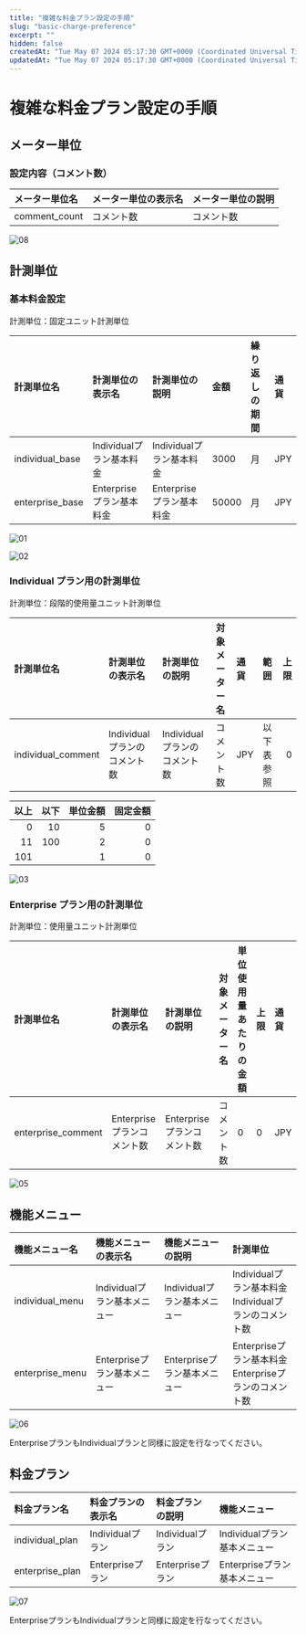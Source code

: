 ```yaml
---
title: "複雑な料金プラン設定の手順"
slug: "basic-charge-preference"
excerpt: ""
hidden: false
createdAt: "Tue May 07 2024 05:17:30 GMT+0000 (Coordinated Universal Time)"
updatedAt: "Tue May 07 2024 05:17:30 GMT+0000 (Coordinated Universal Time)"
---
```


# 複雑な料金プラン設定の手順

## メーター単位

### 設定内容（コメント数）
| メーター単位名    | メーター単位の表示名   | メーター単位の説明 |
|:-----------|:-------------|:----------|
| comment_count | コメント数 | コメント数     |

![08](/ja/img/usecase/about-rate-plans/basic-charge-preference-08.png)

## 計測単位

### 基本料金設定

計測単位：固定ユニット計測単位

| 計測単位名           | 計測単位の表示名          | 計測単位の説明           | 金額    | 繰り返しの期間 | 通貨  |
| :-------------- | :---------------- | :---------------- | :---- | :------ | :-- |
| individual_base   | Individualプラン基本料金   | Individualプラン基本料金   | 3000  | 月       | JPY |
| enterprise_base | Enterpriseプラン基本料金 | Enterpriseプラン基本料金 | 50000 | 月       | JPY |

![01](/ja/img/usecase/about-rate-plans/basic-charge-preference-01.png)

![02](/ja/img/usecase/about-rate-plans/basic-charge-preference-02.png)

### Individual プラン用の計測単位

計測単位：段階的使用量ユニット計測単位

| 計測単位名            | 計測単位の表示名          | 計測単位の説明           | 対象メーター名       | 通貨  | 範囲    | 上限 |
| :--------------- | :---------------- | :---------------- | :------------ | :-- | :---- | -: |
| individual_comment | Individualプランのコメント数 | Individualプランのコメント数 | コメント数 | JPY | 以下表参照 |  0 |

|  以上 |  以下 | 単位金額 | 固定金額 |
| --: | --: | ---: | ---: |
|   0 |  10 |    5 |    0 |
|  11 | 100 |    2 |    0 |
| 101 |     |    1 |    0 |

![03](/ja/img/usecase/about-rate-plans/basic-charge-preference-03.png)

### Enterprise プラン用の計測単位

計測単位：使用量ユニット計測単位

| 計測単位名              | 計測単位の表示名            | 計測単位の説明             | 対象メーター名      | 単位使用量あたりの金額 | 上限 | 通貨  |
| :----------------- | :------------------ | :------------------ | :----------- | :---------- | :- | :-- |
| enterprise_comment | Enterpriseプランコメント数  | Enterpriseプランコメント数  | コメント数 | 0           | 0  | JPY |

![05](/ja/img/usecase/about-rate-plans/basic-charge-preference-05.png)

## 機能メニュー

| 機能メニュー名         | 機能メニューの表示名          | 機能メニューの説明           | 計測単位                                                            |
| :-------------- | :------------------ | :------------------ | :-------------------------------------------------------------- |
| individual_menu   | Individualプラン基本メニュー   | Individualプラン基本メニュー   | Individualプラン基本料金<br />Individualプランのコメント数       |
| enterprise_menu | Enterpriseプラン基本メニュー | Enterpriseプラン基本メニュー | Enterpriseプラン基本料金<br />Enterpriseプランのコメント数 |

![06](/ja/img/usecase/about-rate-plans/basic-charge-preference-06.png)

EnterpriseプランもIndividualプランと同様に設定を行なってください。

## 料金プラン

| 料金プラン名          | 料金プランの表示名     | 料金プランの説明      | 機能メニュー              |
| :-------------- | :------------ | :------------ | :------------------ |
| individual_plan   | Individualプラン   | Individualプラン   | Individualプラン基本メニュー   |
| enterprise_plan | Enterpriseプラン | Enterpriseプラン | Enterpriseプラン基本メニュー |

![07](/ja/img/usecase/about-rate-plans/basic-charge-preference-07.png)

EnterpriseプランもIndividualプランと同様に設定を行なってください。